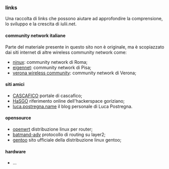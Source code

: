 ### links

Una raccolta di links che possono aiutare ad approfondire la comprensione, lo sviluppo e la crescita di iulii.net.

#### community network italiane
 
Parte del materiale presente in questo sito non è originale, ma è scopiazzato dai siti internet di altre wireless community network come:

* [ninux](http://ninux.org "il sito internet della più grande community network italiana"): community network di Roma;
* [eigennet](http://wiki.eigenlab.org/index.php/EigenNet "eigennet community network"): community network di Pisa;
* [verona wireless community](http://veronawirelesscommunity.github.com/ "verona community network"): community network di Verona;

#### siti amici 

* [CASCAFICO](http://cascafico.altervista.org/ "...OpenStreetMapper") portale di cascafico;
* [HaSGO](http://hasgo.org/ "HackerSpace Gorizia") riferimento online dell'hackerspace goriziano;
* [luca.postregna.name](http://luca.postregna.name "Il blog di Luca Postregna") il blog personale di Luca Postregna.

#### opensource
 
* [openwrt](http://openwrt.org "il sito di openwrt.org") distribuzione linux per router;
* [batmand-adv](http://www.open-mesh.org/ "il sito di batman-adv") protocollo di routing su layer2;
* [gentoo](http://gentoo.org "gentoo linux distribuition") sito ufficiale della distribuzione linux gentoo;
 
#### hardware
 
* ...
